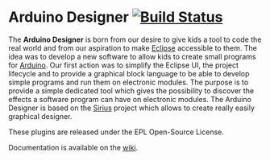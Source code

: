 Arduino Designer [![Build Status](https://travis-ci.org/mbats/arduino.svg?branch=master)](https://travis-ci.org/mbats/arduino)
================

The **Arduino Designer** is born from our desire to give kids a tool to code the real world and from our aspiration to make [Eclipse](http://eclipse.org/) accessible to them. The idea was to develop a new software to allow kids to create small programs for [Arduino](http://www.arduino.cc/). Our first action was to simplify the Eclipse UI, the project lifecycle and to provide a graphical block language to be able to develop simple programs and run them on electronic modules. The purpose is to provide a simple dedicated tool which gives the possibility to discover the effects a software program can have on electronic modules. The Arduino Designer is based on the [Sirius](http://eclipse.org/sirius/index.html) project which allows to create really easily graphical designer.

These plugins are released under the EPL Open-Source License.

Documentation is available on the [wiki](https://github.com/mbats/arduino/wiki).
